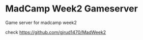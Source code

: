 # MadCamp Week2 Gameserver
Game server for madcamp week2

check https://github.com/gjrud1470/MadWeek2

